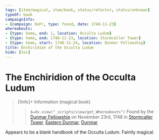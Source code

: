 ```yaml
---
tags: [item/magical, item/book, status/refactor, status/unknown]
typeOf: book
campaignInfo:
- {campaign: DuFr, type: found, date: 1748-11-23}
whereabouts:
- {type: home, end: 1, location: Occulta Ludum}
- {type: home, end: 1748-11-23, location: Stormcaller Tower}
- {type: home, start: 1748-11-24, location: Dunmar Fellowship}
title: Enchiridion of the Occulta Ludum
hide: [toc]
---
```


# The Enchiridion of the Occulta Ludum
>[!info]+ Information
> (magical book)
>> `$=dv.view("_scripts/view/get_Whereabouts")`
>>  Found by the [Dunmar Fellowship](<../../people/pcs/dunmar-fellowship/dunmar-fellowship.md>) on November 23rd, 1748 in [Stormcaller Tower](<../../gazetteer/greater-dunmar/dunmari-basin/stormcaller-tower.md>), [Eastern Dunmar](<../../gazetteer/greater-dunmar/realms/dunmar/eastern-dunmar/eastern-dunmar.md>), [Dunmar](<../../gazetteer/greater-dunmar/realms/dunmar/dunmar.md>) 

Appears to be a blank handbook of the Occulta Ludum. Faintly magical.

